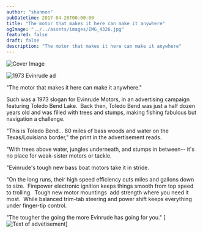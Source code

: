 ```yaml
---
author: "shannon"
pubDatetime: 2017-04-20T00:00:00
title: "The motor that makes it here can make it anywhere"
ogImage: "../../assets/images/IMG_4326.jpg"
featured: false
draft: false
description: "The motor that makes it here can make it anywhere"
---
```


![Cover Image](@assets/images/IMG_4326.jpg)

![1973 Evinrude ad](@assets/images/IMG_8547.jpg)

"The motor that makes it here can make it anywhere."

Such was a 1973 slogan for Evinrude Motors, in an advertising campaign featuring Toledo Bend Lake.  Back then, Toledo Bend was just a half dozen years old and was filled with trees and stumps, making fishing fabulous but navigation a challenge.

"This is Toledo Bend... 80 miles of bass woods and water on the Texas/Louisiana border," the print in the advertisement reads.

"With trees above water, jungles underneath, and stumps in between-- it's no place for weak-sister motors or tackle.

"Evinrude's tough new bass boat motors take it in stride.

"On the long runs, their high speed efficiency cuts miles and gallons down to size.  Firepower electronic ignition keeps things smooth from top speed to trolling.  Tough new motor mountings  add strength where you need it most.  While balanced trim-tab steering and power shift keeps everything under finger-tip control.

"The tougher the going the more Evinrude has going for you." [![Text of advetisement](@assets/images/IMG_4325.jpg)]